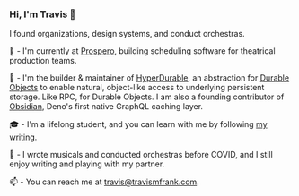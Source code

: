 ### Hi, I'm Travis 👋
I found organizations, design systems, and conduct orchestras.

🏢 - I'm currently at [Prospero](https://prosperoapp.com), building scheduling software for theatrical production teams.

🔭 - I'm the builder & maintainer of [HyperDurable](https://github.com/ticket-bridge/hyper-durable), an abstraction for [Durable Objects](https://developers.cloudflare.com/workers/runtime-apis/durable-objects/) to enable natural, object-like access to underlying persistent storage. Like RPC, for Durable Objects. I am also a founding contributor of [Obsidian](https://github.com/open-source-labs/obsidian), Deno's first native GraphQL caching layer.

🎓 - I'm a lifelong student, and you can learn with me by following [my writing](http://www.travismfrank.com/).

🎹 - I wrote musicals and conducted orchestras before COVID, and I still enjoy writing and playing with my partner.

📫 - You can reach me at travis@travismfrank.com.
